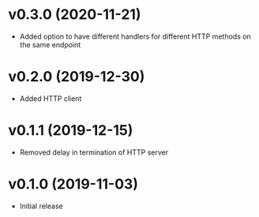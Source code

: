 # v0.3.0 (2020-11-21)

* Added option to have different handlers for different HTTP methods on the same endpoint

# v0.2.0 (2019-12-30)

* Added HTTP client

# v0.1.1 (2019-12-15)

* Removed delay in termination of HTTP server

# v0.1.0 (2019-11-03)

* Initial release

